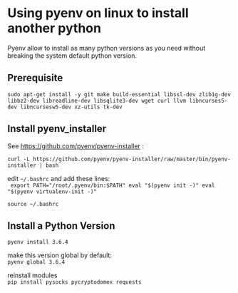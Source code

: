# Using pyenv on linux to install another python

Pyenv allow to install as many python versions as you need without breaking the system default python version.

## Prerequisite

`sudo apt-get install -y git make build-essential libssl-dev zlib1g-dev libbz2-dev libreadline-dev libsqlite3-dev wget curl llvm libncurses5-dev libncursesw5-dev xz-utils tk-dev`

## Install pyenv_installer

See https://github.com/pyenv/pyenv-installer :

`curl -L https://github.com/pyenv/pyenv-installer/raw/master/bin/pyenv-installer | bash`

edit `~/.bashrc` and add these lines:  
`
export PATH="/root/.pyenv/bin:$PATH"
eval "$(pyenv init -)"
eval "$(pyenv virtualenv-init -)"`

`source ~/.bashrc`

## Install a Python Version

`pyenv install 3.6.4`

make this version global by default:  
`pyenv global 3.6.4`

reinstall modules  
`pip install pysocks pycryptodomex requests`
